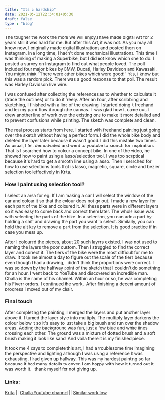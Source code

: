 ```yaml
---
title: "Its a hardship"
date: 2021-05-12T22:34:01+05:30
draft: false
type : "blog"
---
```


The tougher the work the more we will enjoy,I have made digital Art for 2 years still it was hard for me. But after this Art, it was not. As you may all know now, I originally made digital illustrations and posted them on Instagram. In a long time, I hadn't done mechanical illustrations. This time I was thinking of making a Superbike, but I did not know which one to do. I posted a survey on Instagram to find out what people loved. The poll included four major bikes by BMW, Ducati, Harley Davidson and Kawasaki. You might think "There were other bikes which were good!" Yes, I know but this was a random pick. There was a good response to that poll. The result was Harley Davidson live wire.


I was confused after collecting the references as to whether to calculate it (trace the outlines) or to do it freely. After an hour, after scribbling and sketching, I finished with a line of the drawing. I started doing it freehand and let my paint flow through the canvas. I  was glad how it came out. I drew another line of work over the existing one to make it more detailed and to prevent confusions while painting.  The sketch was complete and clean. 

The real process starts from here. I started with freehand painting just going over the sketch without having a perfect form. I did the whole bike body and deleted the layer later because it wasn't good. I did this mistake two times. As usual, I felt demotivated and went to youtube to search for inspiration. That is I searched how to colour a concept bike. In one of the video, he showed how to paint using a lasso/selection tool. I was too sceptical because it's hard to get a smooth line using a lasso. Then I searched for how to use selections tools that is lasso, magnetic, square, circle and bezier selection tool effectively in Krita. 

### How I paint using selection tool?

I select an area for eg: If I am making a car I will select the window of the car and colour it so that the colour does not go out. I made a new layer for each part of the bike and coloured it. All these parts were in different layers so it was easy to come back and correct them later. The whole issue was with selecting the parts of the bike. In a selection, you can add a part by holding a shift and drawing the part you want to select. Similarly, you can hold the alt key to remove a part from the selection. It is good practice if in case you mess up. 


After I coloured the pieces, about 20 such layers existed. I was not used to naming the layers the poor custom. Then I struggled to find the correct layer and correct it. The tiers of the bike were the most difficult for me to draw. It took me almost a day to figure out the scale of the tiers because even though I had a drawing, I didn't think the proportions were correct. I was so down by the halfway point of the sketch that I couldn't do something for an hour. I went back to YouTube and discovered an incredible man. Challa is the name of his channel. Within an hour or so, he was completing his Fiverr orders. I continued the work,  After finishing a decent amount of progress I moved out of my chair.

### Final touch
After completing the painting, I merged the layers and put another layer above it. I turned the layer style into multiply. The multiply layer darkens the colour below it so it's easy to just take a big brush and run over the shadow areas. Adding the background was fun, just a few blue and white lines crossing each other. The ground was a mixture of dotted brush and a soft brush making it look like sand. 
And voila there it is my finished piece.

It took me 4 days to complete this art, I had a troublesome time imagining the perspective and lighting although I was using a reference It was exhausting. I had given up halfway. This was my hardest painting so far because it had many details to cover. I am happy with how it turned out it was worth it. I thank myself for not giving up.

### Links:
[Krita](https://krita.org/en/) ||
[Challa Youtube channel](https://www.youtube.com/user/challagundla4) ||
[Similar workflow](https://www.youtube.com/watch?v=MJ8cqsAZX-A&t=4s)

